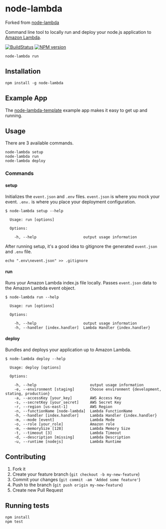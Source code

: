 # node-lambda


Forked from [node-lambda](https://travis-ci.org/motdotla/node-lambda)



Command line tool to locally run and deploy your node.js application to [Amazon Lambda](http://aws.amazon.com/lambda/).

[![BuildStatus](https://travis-ci.org/RebelMail/node-lambda.png?branch=master)](https://travis-ci.org/motdotla/node-lambda)
[![NPM version](https://badge.fury.io/js/node-lambda.png)](http://badge.fury.io/js/node-lambda)

```
node-lambda run
```

## Installation

```
npm install -g node-lambda
```

## Example App

The [node-lambda-template](https://github.com/RebelMail/node-lambda-template) example app makes it easy to get up and running.

## Usage

There are 3 available commands.

```
node-lambda setup
node-lambda run
node-lambda deploy
```

### Commands

#### setup

Initializes the `event.json` and `.env` files. `event.json` is where you mock your event. `.env.` is where you place your deployment configuration.

```
$ node-lambda setup --help

  Usage: run [options]

  Options:

    -h, --help                     output usage information
```

After running setup, it's a good idea to gitignore the generated `event.json` and `.env` file.

```
echo ".env\nevent.json" >> .gitignore
```

#### run

Runs your Amazon Lambda index.js file locally. Passes `event.json` data to the Amazon Lambda event object.

```
$ node-lambda run --help

  Usage: run [options]

  Options:

    -h, --help                     output usage information
    -h, --handler [index.handler]  Lambda Handler {index.handler}
```

#### deploy

Bundles and deploys your application up to Amazon Lambda.

```
$ node-lambda deploy --help

  Usage: deploy [options]

  Options:

    -h, --help                        output usage information
    -e, --environment [staging]       Choose environment {development, stating, production}
    -a, --accessKey [your_key]        AWS Access Key
    -s, --secretKey [your_secret]     AWS Secret Key
    -r, --region [us-east-1]          AWS Region
    -n, --functionName [node-lambda]  Lambda FunctionName
    -h, --handler [index.handler]     Lambda Handler {index.handler}
    -m, --mode [event]                Lambda Mode
    -o, --role [your_role]            Amazon role
    -m, --memorySize [128]            Lambda Memory Size
    -t, --timeout [3]                 Lambda Timeout
    -d, --description [missing]       Lambda Description
    -u, --runtime [nodejs]            Lambda Runtime
```

## Contributing

1. Fork it
2. Create your feature branch (`git checkout -b my-new-feature`)
3. Commit your changes (`git commit -am 'Added some feature'`)
4. Push to the branch (`git push origin my-new-feature`)
5. Create new Pull Request

## Running tests

```
npm install
npm test
```
